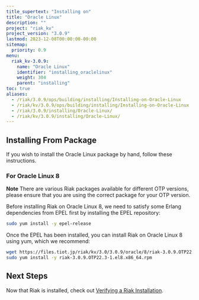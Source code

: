 ```yaml
---
title_supertext: "Installing on"
title: "Oracle Linux"
description: ""
project: "riak_kv"
project_version: "3.0.9"
lastmod: 2023-12-08T00:00:00-00:00
sitemap:
  priority: 0.9
menu:
  riak_kv-3.0.9:
    name: "Oracle Linux"
    identifier: "installing_oraclelinux"
    weight: 304
    parent: "installing"
toc: true
aliases:
  - /riak/3.0.9/ops/building/installing/Installing-on-Oracle-Linux
  - /riak/kv/3.0.9/ops/building/installing/Installing-on-Oracle-Linux
  - /riak/3.0.9/installing/Oracle-Linux/
  - /riak/kv/3.0.9/installing/Oracle-Linux/
---
```


[install source index]: {{<baseurl>}}riak/kv/3.0.9/setup/installing/source
[install source erlang]: {{<baseurl>}}riak/kv/3.0.9/setup/installing/source/erlang
[install verify]: {{<baseurl>}}riak/kv/3.0.9/setup/installing/verify

## Installing From Package

If you wish to install the Oracle Linux package by hand, follow these
instructions.

### For Oracle Linux 8

**Note** There are various Riak packages available for different OTP versions, please ensure that you are using the correct package for your OTP version.

Before installing Riak on Oracle Linux 8, we need to satisfy some Erlang dependencies
from EPEL first by installing the EPEL repository:

```bash
sudo yum install -y epel-release
```

Once the EPEL has been installed, you can install Riak on Oracle Linux 8 using yum, which we recommend:

```bash
wget https://files.tiot.jp/riak/kv/3.0/3.0.9/oracle/8/riak-3.0.9.OTP22.3-1.el8.x86_64.rpm
sudo yum install -y riak-3.0.9.OTP22.3-1.el8.x86_64.rpm
```

## Next Steps

Now that Riak is installed, check out [Verifying a Riak Installation][install verify].

